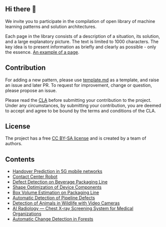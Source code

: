 ## Hi there 👋

We invite you to participate in the compilation of open library of machine learning patterns and solution architectures.

Each page in the library consists of a description of a situation, its solution, and a large explanatory picture. The text is limited to 1000 characters. The key idea is to present information as briefly and clearly as possible - only the essence. [An example of a page](https://github.com/ml-patterns/ml-patterns/blob/main/business_cases/Defect%20Detection%20on%20Beverage%20Packaging%20Line.md).

## Contribution

For adding a new pattern, please use [template.md](https://github.com/ml-patterns/ml-patterns/blob/main/library/template.md) as a template, and raise an issue and later PR.
To request for improvement, change or question, please propose an issue.

Please read the [CLA](https://github.com/ml-patterns/ml-patterns/blob/main/CLA.md) before submitting your contribution to the project. Under any circumstances, by submitting your contribution, you are deemed to accept and agree to be bound by the terms and conditions of the CLA.

## License 

The project has a free [CC BY-SA license](https://creativecommons.org/licenses/by-sa/3.0/) and is created by a team of authors.

## Contents

* [Handover Prediction in 5G mobile networks](https://github.com/ml-patterns/ml-patterns/blob/main/library/5G%20Handover%20Prediction.md)
* [Contact Center Robot](https://github.com/ml-patterns/ml-patterns/blob/main/library/Contact%20Center%20Robot.md)
* [Defect Detection on Beverage Packaging Line](https://github.com/ml-patterns/ml-patterns/blob/main/library/Defect%20Detection%20on%20Beverage%20Packaging%20Line.md)
* [Shape Optimization of Device Components](https://github.com/ml-patterns/ml-patterns/blob/main/library/Shape%20Optimization%20of%20Device%20Components.md)
* [Box Volume Estimation on Packaging Line](https://github.com/ml-patterns/ml-patterns/blob/main/library/Box%20Volume%20Estimation%20on%20Packaging%20Line.md)
* [Automatic Detection of Pipeline Defects](https://github.com/ml-patterns/ml-patterns/blob/main/library/Automatic%20Detection%20of%20Pipeline%20Defects.md)
* [Detection of Animals in Wildlife with Video Cameras](https://github.com/ml-patterns/ml-patterns/blob/main/library/Detection%20of%20Animals%20in%20Wildlife%20with%20Video%20Cameras.md)
* [AI Radiology — Chest X-ray Screening System for Medical Organizations](https://github.com/ml-patterns/ml-patterns/blob/main/library/AI%20Radiology%20%E2%80%94%20Chest%20X-ray%20Screening%20System%20for%20Medical%20Organizations.md)
* [Automatic Change Detection in Forests](https://github.com/ml-patterns/ml-patterns/blob/main/library/Automatic_Change_Detection_in_Forests.md)

<!--
**ml-patterns/ml-patterns** is a ✨ _special_ ✨ repository because its `README.md` (this file) appears on your GitHub profile.

Here are some ideas to get you started:

- 🔭 I’m currently working on ...
- 🌱 I’m currently learning ...
- 👯 I’m looking to collaborate on ...
- 🤔 I’m looking for help with ...
- 💬 Ask me about ...
- 📫 How to reach me: ...
- 😄 Pronouns: ...
- ⚡ Fun fact: ...
-->
